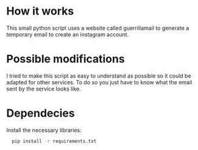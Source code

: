 
# How it works

This small python script uses a website called guerrillamail to generate a temporary email to create an instagram account.

# Possible modifications

I tried to make this script as easy to understand as possible so it could be adapted for other services. To do so you just have to know what the email sent by the service looks like.

# Dependecies





Install the necessary libraries:

```bash
  pip install -r requirements.txt
```
    
